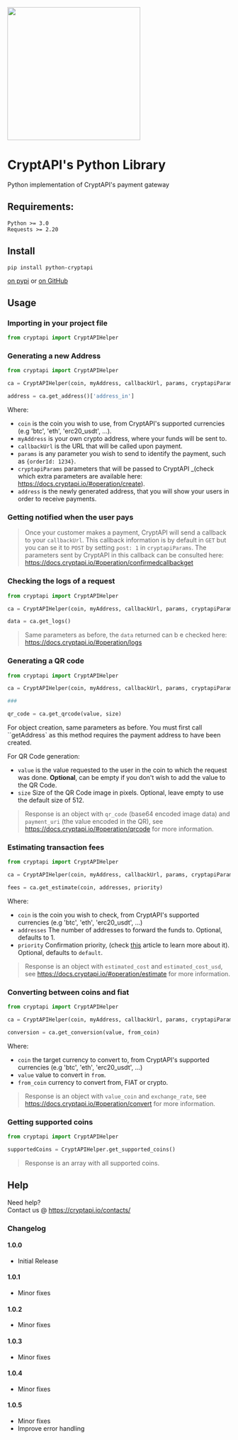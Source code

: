 [<img src="https://i.imgur.com/IfMAa7E.png" width="300"/>](image.png)


# CryptAPI's Python Library
Python implementation of CryptAPI's payment gateway

## Requirements:

```
Python >= 3.0
Requests >= 2.20
```

## Install

```shell script
pip install python-cryptapi
```

[on pypi](https://pypi.python.org/pypi/python-cryptapi)
or
[on GitHub](https://github.com/cryptapi/python-cryptapi)

## Usage

### Importing in your project file

```python
from cryptapi import CryptAPIHelper
```

### Generating a new Address

```python
from cryptapi import CryptAPIHelper

ca = CryptAPIHelper(coin, myAddress, callbackUrl, params, cryptapiParams)

address = ca.get_address()['address_in']
```

Where:

* `coin` is the coin you wish to use, from CryptAPI's supported currencies (e.g 'btc', 'eth', 'erc20_usdt', ...).
* `myAddress` is your own crypto address, where your funds will be sent to.
* `callbackUrl` is the URL that will be called upon payment.
* `params` is any parameter you wish to send to identify the payment, such as `{orderId: 1234}`.
* `cryptapiParams` parameters that will be passed to CryptAPI _(check which extra parameters are available here: https://docs.cryptapi.io/#operation/create).
* `address` is the newly generated address, that you will show your users in order to receive payments.

### Getting notified when the user pays

> Once your customer makes a payment, CryptAPI will send a callback to your `callbackUrl`. This callback information is by default in ``GET`` but you can se it to ``POST`` by setting ``post: 1`` in ``cryptapiParams``. The parameters sent by CryptAPI in this callback can be consulted here: https://docs.cryptapi.io/#operation/confirmedcallbackget

### Checking the logs of a request

```python
from cryptapi import CryptAPIHelper

ca = CryptAPIHelper(coin, myAddress, callbackUrl, params, cryptapiParams)

data = ca.get_logs()
```
> Same parameters as before, the ```data``` returned can b e checked here: https://docs.cryptapi.io/#operation/logs

### Generating a QR code

```python
from cryptapi import CryptAPIHelper

ca = CryptAPIHelper(coin, myAddress, callbackUrl, params, cryptapiParams)

###

qr_code = ca.get_qrcode(value, size)
```
For object creation, same parameters as before. You must first call ``getAddress` as this method requires the payment address to have been created.

For QR Code generation:

* ``value`` is the value requested to the user in the coin to which the request was done. **Optional**, can be empty if you don't wish to add the value to the QR Code.
* ``size`` Size of the QR Code image in pixels. Optional, leave empty to use the default size of 512.

> Response is an object with `qr_code` (base64 encoded image data) and `payment_uri` (the value encoded in the QR), see https://docs.cryptapi.io/#operation/qrcode for more information.

### Estimating transaction fees

```python
from cryptapi import CryptAPIHelper

ca = CryptAPIHelper(coin, myAddress, callbackUrl, params, cryptapiParams)

fees = ca.get_estimate(coin, addresses, priority)
```
Where: 
* ``coin`` is the coin you wish to check, from CryptAPI's supported currencies (e.g 'btc', 'eth', 'erc20_usdt', ...)
* ``addresses`` The number of addresses to forward the funds to. Optional, defaults to 1.
* ``priority`` Confirmation priority, (check [this](https://support.cryptapi.io/article/how-the-priority-parameter-works) article to learn more about it). Optional, defaults to ``default``.

> Response is an object with ``estimated_cost`` and ``estimated_cost_usd``, see https://docs.cryptapi.io/#operation/estimate for more information.

### Converting between coins and fiat

```python
from cryptapi import CryptAPIHelper

ca = CryptAPIHelper(coin, myAddress, callbackUrl, params, cryptapiParams)

conversion = ca.get_conversion(value, from_coin)
```
Where:
* ``coin`` the target currency to convert to, from CryptAPI's supported currencies (e.g 'btc', 'eth', 'erc20_usdt', ...)
* ``value`` value to convert in `from`.
* ``from_coin`` currency to convert from, FIAT or crypto.

> Response is an object with ``value_coin`` and ``exchange_rate``, see https://docs.cryptapi.io/#operation/convert for more information.

### Getting supported coins
```python
from cryptapi import CryptAPIHelper

supportedCoins = CryptAPIHelper.get_supported_coins()
```

> Response is an array with all supported coins.

## Help

Need help?  
Contact us @ https://cryptapi.io/contacts/


### Changelog

#### 1.0.0
* Initial Release

#### 1.0.1
* Minor fixes

#### 1.0.2
* Minor fixes

#### 1.0.3
* Minor fixes

#### 1.0.4
* Minor fixes

#### 1.0.5
* Minor fixes
* Improve error handling

